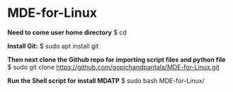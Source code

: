 # MDE-for-Linux

**Need to come user home directory**
$ cd

**Install Git:**
$ sudo apt install git

**Then next clone the Github repo for importing script files and python file**
$ sudo git clone https://github.com/gopichandpantala/MDE-for-Linux.git

**Run the Shell script for install MDATP**
$ sudo bash MDE-for-Linux/

